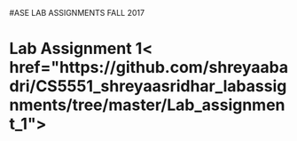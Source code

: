 #ASE LAB ASSIGNMENTS FALL 2017

<h1>Lab Assignment 1< href="https://github.com/shreyaabadri/CS5551_shreyaasridhar_labassignments/tree/master/Lab_assignment_1"></h1>

